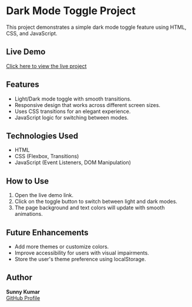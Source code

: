 # Dark Mode Toggle Project

This project demonstrates a simple dark mode toggle feature using HTML, CSS, and JavaScript.

## Live Demo
[Click here to view the live project](https://sunnykumar-code.github.io/dark-mode/)

## Features
- Light/Dark mode toggle with smooth transitions.
- Responsive design that works across different screen sizes.
- Uses CSS transitions for an elegant experience.
- JavaScript logic for switching between modes.

## Technologies Used
- HTML
- CSS (Flexbox, Transitions)
- JavaScript (Event Listeners, DOM Manipulation)

## How to Use
1. Open the live demo link.
2. Click on the toggle button to switch between light and dark modes.
3. The page background and text colors will update with smooth animations.

## Future Enhancements
- Add more themes or customize colors.
- Improve accessibility for users with visual impairments.
- Store the user's theme preference using localStorage.

## Author
**Sunny Kumar**  
[GitHub Profile](https://github.com/SunnyKumar-code)

